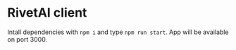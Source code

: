 # RivetAI client

Intall dependencies with ```npm i``` and type ```npm run start```.
App will be available on port 3000.

